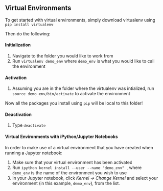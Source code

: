

## Virtual Environments
To get started with virtual environments, simply download virtualenv using `pip install virtualenv`

Then do the following:

#### Initialization
1. Navigate to the folder you would like to work from
2. Run `virtualenv demo_env` where `demo_env` is what you would like to call the environment

#### Activation
1. Assuming you are in the folder where the virtualenv was intialized, run `source demo_env/bin/activate` to activate the environment

Now all the packages you install using `pip` will be local to this folder!


#### Deactivation
1. Type `deactivate`

#### Virtual Environments with iPython/Jupyter Notebooks
In order to make use of a virtual environment that you have created when running a Jupyter notebook:
1. Make sure that your virtual environment has been activated
2. Run `ipython kernel install --user --name "demo_env" `, where `demo_env` is the name of the environment you wish to use
3. In your Jupyter notebook, click *Kernel -> Change Kernel* and select your environment (in this example, `demo_env`), from the list.

